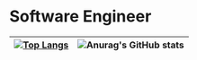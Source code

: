 # Software Engineer

| [![Top Langs](https://github-readme-stats.vercel.app/api/top-langs/?username=sergio-abu&layout=compact&theme=highcontrast)](https://github.com/anuraghazra/github-readme-stats) | ![Anurag's GitHub stats](https://github-readme-stats.vercel.app/api?username=sergio-abu&count_private=true&show_icons=true&theme=highcontrast) |
| --- | --- |

